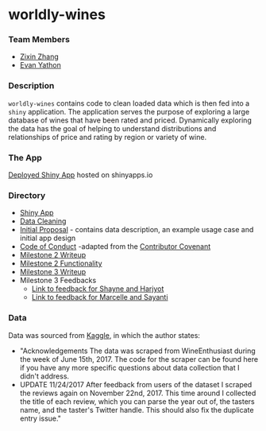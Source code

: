 # worldly-wines

### Team Members
- [Zixin Zhang](https://github.com/zxzzhangg)
- [Evan Yathon](https://github.com/EvanYathon)

### Description
`worldly-wines` contains code to clean loaded data which is then fed into a `shiny` application.  The application serves the purpose of exploring a large database of wines that have been rated and priced.  Dynamically exploring the data has the goal of helping to understand distributions and relationships of price and rating by region or variety of wine.

### The App
[Deployed Shiny App](https://evanyathon.shinyapps.io/worldly-wines/) hosted on shinyapps.io

### Directory
- [Shiny App](src/app.R)
- [Data Cleaning](load_data.R)
- [Initial Proposal](proposal.md) - contains data description, an example usage case and initial app design
- [Code of Conduct](CONDUCT.md) -adapted from the [Contributor Covenant](https://www.contributor-covenant.org/version/1/4/code-of-conduct.html)
- [Milestone 2 Writeup](https://github.com/UBC-MDS/worldly-wines/blob/master/writeup.md)
- [Milestone 2 Functionality](functionality.md)
- [Milestone 3 Writeup](https://github.com/zxzzhangg/worldly-wines/blob/master/writeup_3.md)
- Milestone 3 Feedbacks
   - [Link to feedback for Shayne and Harjyot](https://github.com/UBC-MDS/Olympics_Medal_Exploration/issues/11)
   - [Link to feedback for Marcelle and Sayanti](https://github.com/UBC-MDS/Mental_Health_Issue_Tracker/issues/9)

### Data
Data was sourced from [Kaggle](https://www.kaggle.com/zynicide/wine-reviews/data), in which the author states:
- "Acknowledgements
The data was scraped from WineEnthusiast during the week of June 15th, 2017. The code for the scraper can be found here if you have any more specific questions about data collection that I didn't address.
- UPDATE 11/24/2017 After feedback from users of the dataset I scraped the reviews again on November 22nd, 2017. This time around I collected the title of each review, which you can parse the year out of, the tasters name, and the taster's Twitter handle. This should also fix the duplicate entry issue."
